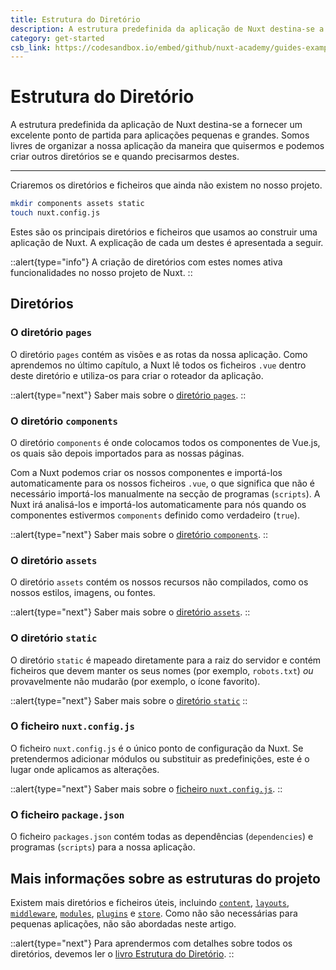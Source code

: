 ```yaml
---
title: Estrutura do Diretório
description: A estrutura predefinida da aplicação de Nuxt destina-se a fornecer um excelente ponto de partida para aplicações pequenas e grandes. Somos livres de organizar a nossa aplicação da maneira que quisermos e podemos criar outros diretórios se e quando precisarmos destes.
category: get-started
csb_link: https://codesandbox.io/embed/github/nuxt-academy/guides-examples/tree/master/01_get_started/03_directory_structure?fontsize=14&hidenavigation=1&theme=dark
---
```


# Estrutura do Diretório

A estrutura predefinida da aplicação de Nuxt destina-se a fornecer um excelente ponto de partida para aplicações pequenas e grandes. Somos livres de organizar a nossa aplicação da maneira que quisermos e podemos criar outros diretórios se e quando precisarmos destes.

---

Criaremos os diretórios e ficheiros que ainda não existem no nosso projeto.

```bash
mkdir components assets static
touch nuxt.config.js
```

Estes são os principais diretórios  e ficheiros que usamos ao construir uma aplicação de Nuxt. A explicação de cada um destes é apresentada a seguir.

::alert{type="info"}
A criação de diretórios com estes nomes ativa funcionalidades no nosso projeto de Nuxt.
::

## Diretórios

### O diretório `pages`

O diretório `pages` contém as visões e as rotas da nossa aplicação. Como aprendemos no último capítulo, a Nuxt lê todos os ficheiros `.vue` dentro deste diretório e utiliza-os para criar o roteador da aplicação.

::alert{type="next"}
Saber mais sobre o [diretório `pages`](/docs/directory-structure/pages).
::

### O diretório `components`

O diretório `components` é onde colocamos todos os componentes de Vue.js, os quais são depois importados para as nossas páginas.

Com a Nuxt podemos criar os nossos componentes e importá-los automaticamente para os nossos ficheiros `.vue`, o que significa que não é necessário importá-los manualmente na secção de programas (`scripts`). A Nuxt irá analisá-los e importá-los automaticamente para nós quando os componentes estivermos `components` definido como verdadeiro (`true`).

::alert{type="next"}
Saber mais sobre o [diretório `components`](/docs/directory-structure/components).
::

### O diretório `assets`

O diretório `assets` contém os nossos recursos não compilados, como os nossos estilos, imagens, ou fontes.

::alert{type="next"}
Saber mais sobre o [diretório `assets`](/docs/directory-structure/assets).
::

### O diretório `static`

O diretório `static` é mapeado diretamente para a raiz do servidor e contém ficheiros que devem manter os seus nomes (por exemplo, `robots.txt`) _ou_ provavelmente não mudarão (por exemplo, o ícone favorito).

::alert{type="next"}
Saber mais sobre o [diretório `static`](/docs/directory-structure/static)
::

### O ficheiro `nuxt.config.js`

O ficheiro `nuxt.config.js` é o único ponto de configuração da Nuxt. Se pretendermos adicionar módulos ou substituir as predefinições, este é o lugar onde aplicamos as alterações.

::alert{type="next"}
Saber mais sobre o [ficheiro `nuxt.config.js`](/docs/directory-structure/nuxt-config).
::

### O ficheiro `package.json`

O ficheiro `packages.json` contém todas as dependências (`dependencies`) e programas (`scripts`) para a nossa aplicação.

## Mais informações sobre as estruturas do projeto

Existem mais diretórios e ficheiros úteis, incluindo [`content`](/docs/directory-structure/content), [`layouts`](/docs/directory-structure/layouts), [`middleware`](/docs/directory-structure/middleware), [`modules`](/docs/directory-structure/modules), [`plugins`](/docs/directory-structure/plugins) e [`store`](/docs/directory-structure/store). Como não são necessárias para pequenas aplicações, não são abordadas neste artigo.

::alert{type="next"}
Para aprendermos com detalhes sobre todos os diretórios, devemos ler o [livro Estrutura do Diretório](/docs/directory-structure/nuxt).
::
